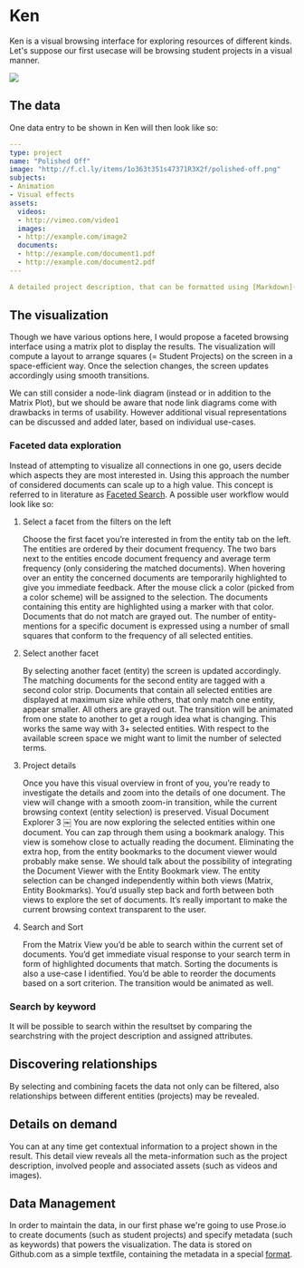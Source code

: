 # Ken

Ken is a visual browsing interface for exploring resources of different kinds. Let's suppose our first usecase will be browsing student projects in a visual manner.

![](https://github.com/michael/ken/raw/master/assets/layout.png)


## The data

One data entry to be shown in Ken will then look like so:

```yml
---
type: project
name: "Polished Off"
image: "http://f.cl.ly/items/1o363t351s47371R3X2f/polished-off.png"
subjects:
- Animation
- Visual effects
assets:
  videos:
  - http://vimeo.com/video1
  images:
  - http://example.com/image2
  documents: 
  - http://example.com/document1.pdf
  - http://example.com/document2.pdf
---

A detailed project description, that can be formatted using [Markdown](http://daringfireball.net/projects/markdown/).
```

## The visualization

Though we have various options here, I would propose a faceted browsing interface using a matrix plot to display the results. The visualization will compute a layout to arrange squares (= Student Projects) on the screen in a space-efficient way. Once the selection changes, the screen updates accordingly using smooth transitions.

We can still consider a node-link diagram (instead or in addition to the Matrix Plot), but we should be aware that node link diagrams come with drawbacks in terms of usability. However additional visual representations can be discussed and added later, based on individual use-cases.


### Faceted data exploration

Instead of attempting to visualize all connections in one go, users decide which aspects they are most interested in. Using this approach the number of considered documents can scale up to a high value. This concept is referred to in literature as [Faceted Search](http://en.wikipedia.org/wiki/Faceted_search). A possible user workflow would look like so:


1. Select a facet from the filters on the left
   
   Choose the first facet you’re interested in from the entity tab on the left. The entities are ordered by their document frequency. The two bars next to the entities encode document frequency and average term frequency (only considering the matched documents). When hovering over an entity the concerned documents are temporarily highlighted to give you immediate feedback. After the mouse click a color (picked from a color scheme) will be assigned to the selection. The documents containing this entity are highlighted using a marker with that color. Documents that do not match are grayed out. The number of entity-mentions for a specific document is expressed using a number of small squares that conform to the
frequency of all selected entities.

2. Select another facet

   By selecting another facet (entity) the screen is updated accordingly. The matching documents for the second entity are tagged with a second color strip. Documents that contain all selected entities are displayed at maximum size while others, that only match one entity, appear smaller. All others are grayed out. The transition will be animated from one state to another to get a rough idea what is changing. This works the same way with 3+ selected entities. With respect to the available screen space we might want to limit the number of selected terms.

3. Project details

   Once you have this visual overview in front of you, you’re ready to investigate the details and zoom into the details of one document. The view will change with a smooth zoom-in transition, while the current browsing context (entity selection) is preserved.
Visual Document Explorer 3
￼
You are now exploring the selected entities within one document. You can zap through them using a bookmark analogy. This view is somehow close to actually reading the document. Eliminating the extra hop, from the entity bookmarks to the document viewer would probably make sense. We should talk about the possibility of integrating the Document Viewer with the Entity Bookmark view. The entity selection can be changed independently within both views (Matrix, Entity Bookmarks). You’d usually step back and forth between both views to explore the set of documents. It’s really important to make the current browsing context transparent to the user.

4. Search and Sort

   From the Matrix View you’d be able to search within the current set of documents. You’d get immediate visual response to your search term in form of highlighted documents that match. Sorting the documents is also a use-case I identified. You’d be able to reorder the documents based on a sort criterion. The transition would be animated as well.

### Search by keyword

It will be possible to search within the resultset by comparing the searchstring with the project description and assigned attributes.

## Discovering relationships

By selecting and combining facets the data not only can be filtered, also relationships between different entities (projects) may be revealed.

## Details on demand

You can at any time get contextual information to a project shown in the result. This detail view reveals all the meta-information such as the project description, involved people and associated assets (such as videos and images).

## Data Management

In order to maintain the data, in our first phase we're going to use Prose.io to create documents (such as student projects) and specify metadata (such as keywords) that powers the visualization. The data is stored on Github.com as a simple textfile, containing the metadata in a special [format](http://www.yaml.org/).
